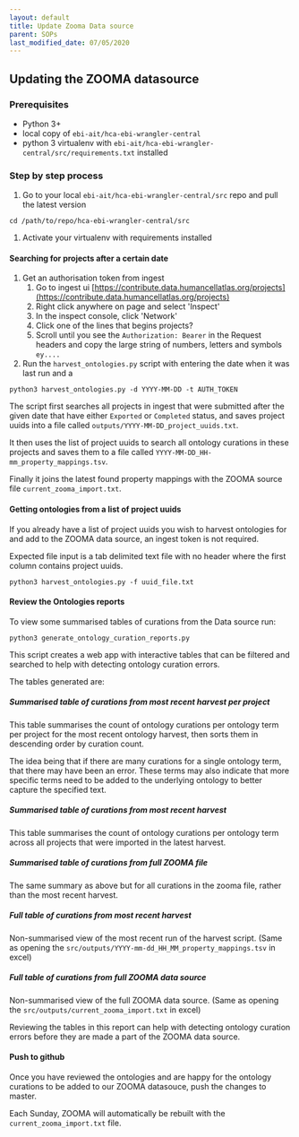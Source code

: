 ```yaml
---
layout: default
title: Update Zooma Data source
parent: SOPs
last_modified_date: 07/05/2020
---
```


## Updating the ZOOMA datasource


### Prerequisites

* Python 3+
* local copy of `ebi-ait/hca-ebi-wrangler-central`
* python 3 virtualenv with `ebi-ait/hca-ebi-wrangler-central/src/requirements.txt` installed

### Step by step process

1. Go to your local `ebi-ait/hca-ebi-wrangler-central/src` repo and pull the latest version
```
cd /path/to/repo/hca-ebi-wrangler-central/src
```
1. Activate your virtualenv with requirements installed

#### Searching for projects after a certain date
1. Get an authorisation token from ingest
    1. Go to ingest ui [https://contribute.data.humancellatlas.org/projects](https://contribute.data.humancellatlas.org/projects)
    1. Right click anywhere on page and select 'Inspect'
    1. In the inspect console, click 'Network'
    1. Click one of the lines that begins projects? 
    1. Scroll until you see the `Authorization: Bearer` in the Request headers and copy the large string of numbers, letters and symbols `ey....`
1. Run the `harvest_ontologies.py` script with entering the date when it was last run and a 

```
python3 harvest_ontologies.py -d YYYY-MM-DD -t AUTH_TOKEN
```

The script first searches all projects in ingest that were submitted after the given date that have either `Exported` or `Completed` status, and saves project uuids into a file called `outputs/YYYY-MM-DD_project_uuids.txt`. 

It then uses the list of project uuids to search all ontology curations in these projects and saves them to a file called `YYYY-MM-DD_HH-mm_property_mappings.tsv`. 

Finally it joins the latest found property mappings with the ZOOMA source file `current_zooma_import.txt`.

#### Getting ontologies from a list of project uuids

If you already have a list of project uuids you wish to harvest ontologies for and add to the ZOOMA data source, an ingest token is not required. 

Expected file input is a tab delimited text file with no header where the first column contains project uuids. 

```
python3 harvest_ontologies.py -f uuid_file.txt
```

#### Review the Ontologies reports

To view some summarised tables of curations from the Data source run:

```
python3 generate_ontology_curation_reports.py
```

This script creates a web app with interactive tables that can be filtered and searched to help with detecting ontology curation errors.

The tables generated are:
##### Summarised table of curations from most recent harvest per project

This table summarises the count of ontology curations per ontology term per project for the most recent ontology harvest, then sorts them in descending order by curation count. 

The idea being that if there are many curations for a single ontology term, that there may have been an error. These terms may also indicate that more specific terms need to be added to the underlying ontology to better capture the specified text.

##### Summarised table of curations from most recent harvest

This table summarises the count of ontology curations per ontology term across all projects that were imported in the latest harvest.

##### Summarised table of curations from full ZOOMA file

The same summary as above but for all curations in the zooma file, rather than the most recent harvest.

##### Full table of curations from most recent harvest

Non-summarised view of the most recent run of the harvest script. (Same as opening the `src/outputs/YYYY-mm-dd_HH_MM_property_mappings.tsv` in excel)

##### Full table of curations from full ZOOMA data source

Non-summarised view of the full ZOOMA data source. (Same as opening the `src/outputs/current_zooma_import.txt` in excel)

Reviewing the tables in this report can help with detecting ontology curation errors before they are made a part of the ZOOMA data source.

#### Push to github

Once you have reviewed the ontologies and are happy for the ontology curations to be added to our ZOOMA datasouce, push the changes to master.

Each Sunday, ZOOMA will automatically be rebuilt with the `current_zooma_import.txt` file. 
